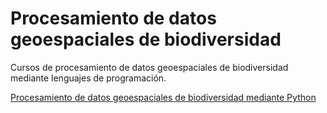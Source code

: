 # Procesamiento de datos geoespaciales de biodiversidad

Cursos de procesamiento de datos geoespaciales de biodiversidad mediante lenguajes de programación.

[Procesamiento de datos geoespaciales de biodiversidad mediante Python](https://datos-geoespaciales-biodiversidad.github.io/python)
